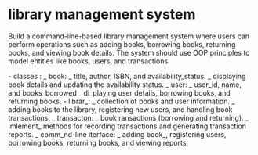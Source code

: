 <h1>library management system</h1>
<p>
Build a command-line-based library management system where users can perform operations such as 
adding books, borrowing books, returning books, and viewing book details. 
The system should use OOP principles to model entities like books, users, and transactions.
</p>
- classes : 
    _ book:  
        _ title, author, ISBN, and availability_status.
        _ displaying book details and updating the availability status.
    _ user:
        _ user_id, name, and books_borrowed
        _ di_playing user details, borrowing books, and returning books.
    - librar_:
       _ collection of books and user information.
      _ adding books to the library, registering new users, and handling book transactions.
    _ transacton:
       _ book ransactions (borrowing and returning).
       _ Imlement_ methods for recording transactions and generating transaction reports.
    _  comm_nd-line iterface:
        _ adding book_, registering users, borrowing books, returning books, and viewing reports.
